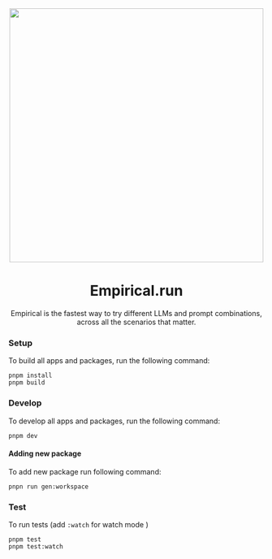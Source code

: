 <div align="center">
<img src="https://www.empirical.run/images/og/default_og_image.png" width="500">

# Empirical.run
<!-- section for badges -->
Empirical is the fastest way to try different LLMs and prompt combinations, across all the scenarios that matter.
</div>

### Setup

To build all apps and packages, run the following command:

```
pnpm install
pnpm build
```

### Develop

To develop all apps and packages, run the following command:

```
pnpm dev
```

#### Adding new package
To add new package run following command:

```
pnpn run gen:workspace
```

### Test

To run tests (add `:watch` for watch mode )

```
pnpm test
pnpm test:watch
```
